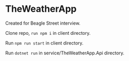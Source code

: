 # TheWeatherApp

Created for Beagle Street interview.

Clone repo, `run npm i` in client directory.

Run `npm run start` in client directory.

Run `dotnet run` in service/TheWeatherApp.Api directory.
